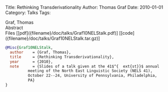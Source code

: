 Title: Rethinking Transderivationality
Author: Thomas Graf
Date: 2010-01-01
Category: Talks
Tags: 

<div markdown class="authors">
Graf, Thomas
</div>

<div markdown class="abstract">
<span id="abstract-title">Abstract</span>

</div>

<div markdown class="files">
<span id="files-title">Files</span>
[[pdf]({filename}/doc/talks/Graf10NELStalk.pdf)]
[[code]({filename}/doc/talks/Graf10NELStalk.tar.gz)]
</div>

~~~bibtex
@Misc{Graf10NELStalk,
  author	= {Graf, Thomas},
  title		= {Rethinking Transderivationality},
  year		= {2010},
  note		= {Slides of a talk given at the 41$^{	ext{st}}$ annual
		  meeting of the North East Linguistic Society (NELS 41),
		  October 22--24, University of Pennsylvania, Philadelphia,
		  PA}
}
~~~

